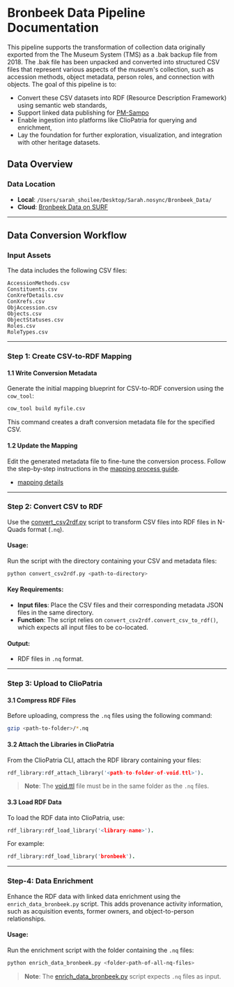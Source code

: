 # Bronbeek Data Pipeline Documentation

This pipeline supports the transformation of collection data originally exported from the The Museum System (TMS) as a .bak backup file from 2018. The .bak file has been unpacked and converted into structured CSV files that represent various aspects of the museum's collection, such as accession methods, object metadata, person roles, and connection with objects. The goal of this pipeline is to:

- Convert these CSV datasets into RDF (Resource Description Framework) using semantic web standards,
- Support linked data publishing for [PM-Sampo](https://pmsampo.demo.seco.cs.aalto.fi/en/)
- Enable ingestion into platforms like ClioPatria for querying and enrichment,
- Lay the foundation for further exploration, visualization, and integration with other heritage datasets.

## Data Overview

### Data Location
- **Local**: `/Users/sarah_shoilee/Desktop/Sarah.nosync/Bronbeek_Data/`  
- **Cloud**: [Bronbeek Data on SURF](https://vu.data.surfsara.nl/index.php/f/142262424)

---

## Data Conversion Workflow

### Input Assets
The data includes the following CSV files:

```
AccessionMethods.csv
Constituents.csv
ConXrefDetails.csv
ConXrefs.csv
ObjAccession.csv
Objects.csv
ObjectStatuses.csv
Roles.csv
RoleTypes.csv
```

---

### Step 1: Create CSV-to-RDF Mapping

#### 1.1 Write Conversion Metadata
Generate the initial mapping blueprint for CSV-to-RDF conversion using the `cow_tool`:

```bash
cow_tool build myfile.csv
```

This command creates a draft conversion metadata file for the specified CSV.

#### 1.2 Update the Mapping
Edit the generated metadata file to fine-tune the conversion process. Follow the step-by-step instructions in the [mapping process guide](./cow_process.md).
- [mapping details](https://docs.google.com/document/d/12hXBqdUr_LVh96ltt8DTXUMrewWByzCNndjEBMzqAis/edit?usp=sharing)

---

### Step 2: Convert CSV to RDF

Use the [convert_csv2rdf.py](convert_csv2rdf.py) script to transform CSV files into RDF files in N-Quads format (`.nq`).

#### Usage:
Run the script with the directory containing your CSV and metadata files:

```bash
python convert_csv2rdf.py <path-to-directory>
```

#### Key Requirements:
- **Input files**: Place the CSV files and their corresponding metadata JSON files in the same directory.
- **Function**: The script relies on `convert_csv2rdf.convert_csv_to_rdf()`, which expects all input files to be co-located.

#### Output:
- RDF files in `.nq` format.

---

### Step 3: Upload to ClioPatria

#### 3.1 Compress RDF Files
Before uploading, compress the `.nq` files using the following command:

```bash
gzip <path-to-folder>/*.nq
```

#### 3.2 Attach the Libraries in ClioPatria
From the ClioPatria CLI, attach the RDF library containing your files:

```prolog
rdf_library:rdf_attach_library('<path-to-folder-of-void.ttl>').
```

> **Note**: The [void.ttl](void.ttl) file must be in the same folder as the `.nq` files.

#### 3.3 Load RDF Data
To load the RDF data into ClioPatria, use:

```prolog
rdf_library:rdf_load_library('<library-name>').
```
For example:
```prolog
rdf_library:rdf_load_library('bronbeek').
```

---

### Step-4: Data Enrichment

Enhance the RDF data with linked data enrichment using the `enrich_data_bronbeek.py` script. This adds provenance activity information, such as acquisition events, former owners, and object-to-person relationships.

#### Usage:
Run the enrichment script with the folder containing the `.nq` files:

```bash
python enrich_data_bronbeek.py <folder-path-of-all-nq-files>
```

> **Note**: The [enrich_data_bronbeek.py](enrich_data_bronbeek.py) script expects `.nq` files as input.

